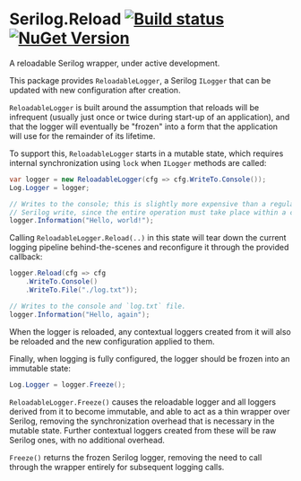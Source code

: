 # Serilog.Reload [![Build status](https://ci.appveyor.com/api/projects/status/xrdx9mhx8ttayfbh/branch/master?svg=true)](https://ci.appveyor.com/project/NicholasBlumhardt/serilog-reload/branch/master) [![NuGet Version](https://img.shields.io/nuget/vpre/Serilog.Reload)](https://www.nuget.org/packages/Serilog.Reload)

A reloadable Serilog wrapper, under active development.

This package provides `ReloadableLogger`, a Serilog `ILogger` that can be updated with new configuration after creation.

`ReloadableLogger` is built around the assumption that reloads will be infrequent (usually just once or twice during 
start-up of an application), and that the logger will eventually be "frozen" into a form that  the application will use 
for the remainder of its lifetime.

To support this, `ReloadableLogger` starts in a mutable state, which requires internal synchronization using `lock` when
 `ILogger` methods are called:

```csharp
var logger = new ReloadableLogger(cfg => cfg.WriteTo.Console());
Log.Logger = logger;

// Writes to the console; this is slightly more expensive than a regular
// Serilog write, since the entire operation must take place within a critical section.
logger.Information("Hello, world!");
```

Calling `ReloadableLogger.Reload(..)` in this state will tear down the current logging pipeline behind-the-scenes and 
reconfigure it through the provided callback:

```csharp
logger.Reload(cfg => cfg
	.WriteTo.Console()
	.WriteTo.File("./log.txt"));

// Writes to the console and `log.txt` file.
logger.Information("Hello, again");
```

When the logger is reloaded, any contextual loggers created from it will also be reloaded and the new configuration 
applied to them.

Finally, when logging is fully configured, the logger should be frozen into an immutable state:

```csharp
Log.Logger = logger.Freeze();
```

`ReloadableLogger.Freeze()` causes the reloadable logger and all loggers derived from it to become immutable, and able 
to act as a thin wrapper over Serilog, removing the synchronization overhead that is necessary in the mutable state. 
Further contextual loggers created from these will be raw Serilog ones, with no additional overhead.

`Freeze()` returns the frozen Serilog logger, removing the need to call through the wrapper entirely for subsequent 
logging calls.
